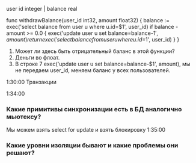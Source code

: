user
id integer | balance real

func withdrawBalance(user_id int32, amount float32) {
    balance := exec('select balance from user u where u.id=$1', user_id)
    if balance - amount >= 0.0 {
        exec('update user u set balance=balance-$1', amount)
        return exec('select balance from user u where u.id=$1', user_id)
    }
}

1) Может ли здесь быть отрицательный баланс в этой функции?
2) Деньги во флоат.
3) В строке 7 exec('update user u set balance=balance-$1', amount), мы не передаем user_id, меняем баланс у всех пользователей.

1:30:00 Транзакции

1:34:00
### Какие примитивы синхронизации есть в БД аналогично мьютексу?
Мы можем взять select for update и взять блокировку
1:35:00 
### Какие уровни изоляции бывают и какие проблемы они решают?
